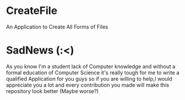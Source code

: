 # CreateFile
An Application to Create All Forms of Files
# SadNews (:<)
As you know I'm a student lack of Computer knowledge and without a formal education of Computer Science it's really tough for me to write a qualified Application for you guys so if you are willing to help,I would appreciate you a lot and every contribution you made will make this repository look better (Maybe worse?)
